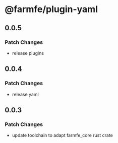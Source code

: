 # @farmfe/plugin-yaml

## 0.0.5

### Patch Changes

- release plugins

## 0.0.4

### Patch Changes

- release yaml

## 0.0.3

### Patch Changes

- update toolchain to adapt farmfe_core rust crate
